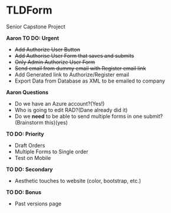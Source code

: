 # TLDForm
Senior Capstone Project

**Aaron TO DO: Urgent**

* ~~Add Authorize User Button~~
* ~~Add Authorise User Form that saves and submits~~
* ~~Only Admin Authorize User Form~~
* ~~Send email from dummy email with Register email link~~
* Add Generated link to Authorize/Register email
* Export Data from Database as XML to be emailed to company

**Aaron Questions**

* Do we have an Azure account?(Yes!)
* Who is going to edit RAD?(Dane already did it)
* Do we **need** to be able to send multiple forms in one submit? (Brainstorm this)(yes)

**TO DO: Priority**

* Draft Orders
* Multiple Forms to Single order
* Test on Mobile

**TO DO: Secondary**

* Aesthetic touches to website (color, bootstrap, etc.)


**TO DO: Bonus**
* Past versions page









